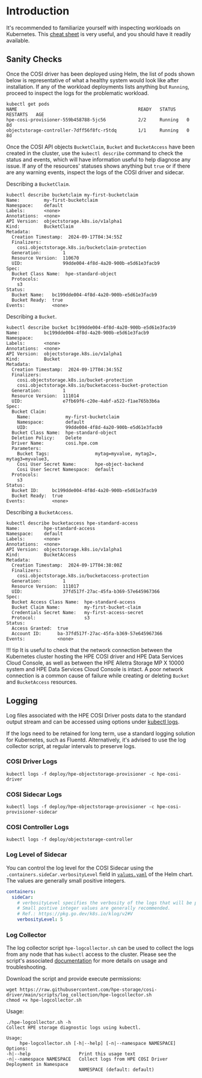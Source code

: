 # Introduction

It's recommended to familiarize yourself with inspecting workloads on Kubernetes. This [cheat sheet](https://kubernetes.io/docs/reference/kubectl/cheatsheet/#interacting-with-running-pods) is very useful, and you should have it readily available.

## Sanity Checks

Once the COSI driver has been deployed using Helm, the list of pods shown below is representative of what a healthy system would look like after installation. If any of the workload deployments lists anything but `Running`, proceed to inspect the logs for the problematic workload.

```text
kubectl get pods
NAME                                             READY   STATUS    RESTARTS   AGE
hpe-cosi-provisioner-559b458788-5jc56            2/2     Running   0          8d
objectstorage-controller-7dff56f8fc-r5tdq        1/1     Running   0          8d
```

Once the COSI API objects `BucketClaim`, `Bucket` and `BucketAccess` have been created in the cluster, use the `kubectl describe` command to check the status and events, which will have information useful to help diagnose any issue. If any of the resources' statuses shows anything but `true` or if there are any warning events, inspect the logs of the COSI driver and sidecar.

Describing a `BucketClaim`.

```text fct_label="BucketClaim"
kubectl describe bucketclaim my-first-bucketclaim
Name:         my-first-bucketclaim
Namespace:    default
Labels:       <none>
Annotations:  <none>
API Version:  objectstorage.k8s.io/v1alpha1
Kind:         BucketClaim
Metadata:
  Creation Timestamp:  2024-09-17T04:34:55Z
  Finalizers:
    cosi.objectstorage.k8s.io/bucketclaim-protection
  Generation:        1
  Resource Version:  110670
  UID:               99dde004-4f8d-4a20-900b-e5d61e3facb9
Spec:
  Bucket Class Name:  hpe-standard-object
  Protocols:
    s3
Status:
  Bucket Name:   bc199dde004-4f8d-4a20-900b-e5d61e3facb9
  Bucket Ready:  true
Events:          <none>
```

Describing a `Bucket`.

```text fct_label="Bucket"
kubectl describe bucket bc199dde004-4f8d-4a20-900b-e5d61e3facb9
Name:         bc199dde004-4f8d-4a20-900b-e5d61e3facb9
Namespace:
Labels:       <none>
Annotations:  <none>
API Version:  objectstorage.k8s.io/v1alpha1
Kind:         Bucket
Metadata:
  Creation Timestamp:  2024-09-17T04:34:55Z
  Finalizers:
    cosi.objectstorage.k8s.io/bucket-protection
    cosi.objectstorage.k8s.io/bucketaccess-bucket-protection
  Generation:        1
  Resource Version:  111014
  UID:               e7fb69f6-c20e-4abf-a522-f1ae765b3b6a
Spec:
  Bucket Claim:
    Name:             my-first-bucketclaim
    Namespace:        default
    UID:              99dde004-4f8d-4a20-900b-e5d61e3facb9
  Bucket Class Name:  hpe-standard-object
  Deletion Policy:    Delete
  Driver Name:        cosi.hpe.com
  Parameters:
    Bucket Tags:                 mytag=myvalue, mytag2=, mytag3=myvalue3,
    Cosi User Secret Name:       hpe-object-backend
    Cosi User Secret Namespace:  default
  Protocols:
    s3
Status:
  Bucket ID:     bc199dde004-4f8d-4a20-900b-e5d61e3facb9
  Bucket Ready:  true
Events:          <none>
```

Describing a `BucketAccess`.

```text fct_label="BucketAccess"
kubectl describe bucketaccess hpe-standard-access
Name:         hpe-standard-access
Namespace:    default
Labels:       <none>
Annotations:  <none>
API Version:  objectstorage.k8s.io/v1alpha1
Kind:         BucketAccess
Metadata:
  Creation Timestamp:  2024-09-17T04:38:00Z
  Finalizers:
    cosi.objectstorage.k8s.io/bucketaccess-protection
  Generation:        1
  Resource Version:  111017
  UID:               37fd517f-27ac-45fa-b369-57e645967366
Spec:
  Bucket Access Class Name:  hpe-standard-access
  Bucket Claim Name:         my-first-bucket-claim
  Credentials Secret Name:   my-first-access-secret
  Protocol:                  s3
Status:
  Access Granted:  true
  Account ID:      ba-37fd517f-27ac-45fa-b369-57e645967366
Events:            <none>
```

!!! tip
    It is useful to check that the network connection between the Kubernetes cluster hosting the HPE COSI driver and HPE Data Services Cloud Console, as well as between the HPE Alletra Storage MP X 10000 system and HPE Data Services Cloud Console is intact. A poor network connection is a common cause of failure while creating or deleting `Bucket` and `BucketAccess` resources.

## Logging

Log files associated with the HPE COSI Driver posts data to the standard output stream and can be accessed using options under [kubectl logs](https://kubernetes.io/docs/reference/kubectl/generated/kubectl_logs/).

If the logs need to be retained for long term, use a standard logging solution for Kubernetes, such as Fluentd. Alternatively, it's advised to use the log collector script, at regular intervals to preserve logs.

### COSI Driver Logs

```text
kubectl logs -f deploy/hpe-objectstorage-provisioner -c hpe-cosi-driver
```

### COSI Sidecar Logs

```text
kubectl logs -f deploy/hpe-objectstorage-provisioner -c hpe-cosi-provisioner-sidecar
```

### COSI Controller Logs

```text
kubectl logs -f deploy/objectstorage-controller
```

### Log Level of Sidecar

You can control the log level for the COSI Sidecar using the `.containers.sideCar.verbosityLevel` field in [`values.yaml`](https://github.com/hpe-storage/cosi-driver/tree/master/helm/values.yaml) of the Helm chart. The values are generally small positive integers.

```yaml
containers:
  sideCar:
    # verbosityLevel specifies the verbosity of the logs that will be printed by the sidecar container
    # Small postive integer values are generally recommended.
    # Ref.: https://pkg.go.dev/k8s.io/klog/v2#V
    verbosityLevel: 5
```

### Log Collector

The log collector script `hpe-logcollector.sh` can be used to collect the logs from any node that has `kubectl` access to the cluster. Please see the script's associated [documentation](https://github.com/hpe-storage/cosi-driver/tree/master/scripts/log_collection) for more details on usage and troubleshooting.

Download the script and provide execute permissions:

```text
wget https://raw.githubusercontent.com/hpe-storage/cosi-driver/main/scripts/log_collection/hpe-logcollector.sh
chmod +x hpe-logcollector.sh
```

Usage:

```text
./hpe-logcollector.sh -h
Collect HPE storage diagnostic logs using kubectl.

Usage:
     hpe-logcollector.sh [-h|--help] [-n|--namespace NAMESPACE]
Options:
-h|--help                  Print this usage text
-n|--namespace NAMESPACE   Collect logs from HPE COSI Driver Deployment in Namespace
                           NAMESPACE (default: default)
```

